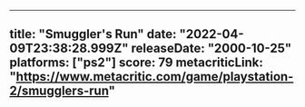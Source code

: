 
---
title: "Smuggler's Run"
date: "2022-04-09T23:38:28.999Z"
releaseDate: "2000-10-25"
platforms: ["ps2"]
score: 79
metacriticLink: "https://www.metacritic.com/game/playstation-2/smugglers-run"
---
